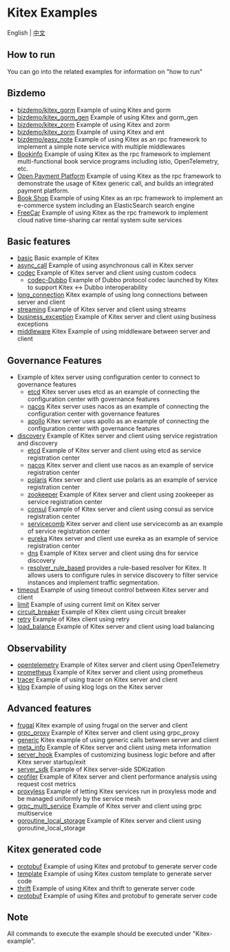 # Kitex Examples

English | [中文](README_CN.md)

## How to run

You can go into the related examples for information on "how to run"

## Bizdemo
- [bizdemo/kitex_gorm](bizdemo/kitex_gorm) Example of using Kitex and gorm
- [bizdemo/kitex_gorm_gen](bizdemo/kitex_gorm_gen) Example of using Kitex and gorm_gen
- [bizdemo/kitex_zorm](bizdemo/kitex_zorm) Example of using Kitex and zorm
- [bizdemo/kitex_zorm](bizdemo/kitex_zorm) Example of using Kitex and ent
- [bizdemo/easy_note](bizdemo/easy_note) Example of using Kitex as an rpc framework to implement a simple note service with multiple middlewares
- [Bookinfo](https://github.com/cloudwego/biz-demo/tree/main/bookinfo) Example of using Kitex as the rpc framework to implement multi-functional book service programs including istio, OpenTelemetry, etc.
- [Open Payment Platform](https://github.com/cloudwego/biz-demo/tree/main/open-payment-platform) Example of using Kitex as the rpc framework to demonstrate the usage of Kitex generic call, and builds an integrated payment platform.
- [Book Shop](https://github.com/cloudwego/biz-demo/tree/main/book-shop) Example of using Kitex as an rpc framework to implement an e-commerce system including an ElasticSearch search engine
- [FreeCar](https://github.com/CyanAsterisk/FreeCar) Example of using Kitex as the rpc framework to implement cloud native time-sharing car rental system suite services

## Basic features
- [basic](basic) Basic example of Kitex
- [async_call](async_call) Example of using asynchronous call in Kitex server
- [codec](codec) Example of Kitex server and client using custom codecs
    - [codec-Dubbo](https://github.com/kitex-contrib/codec-dubbo/tree/main/samples/helloworld) Example of Dubbo protocol codec launched by Kitex to support Kitex <-> Dubbo interoperability
- [long_connection](longconnection) Kitex example of using long connections between server and client
- [streaming](streaming) Example of Kitex server and client using streams
- [business_exception](business_exception) Example of Kitex server and client using business exceptions
- [middleware](middleware) Kitex Example of using middleware between server and client

## Governance Features
- Example of kitex server using configuration center to connect to governance features
    - [etcd](https://github.com/kitex-contrib/config-etcd/tree/main/example) Kitex server uses etcd as an example of connecting the configuration center with governance features
    - [nacos](https://github.com/kitex-contrib/config-nacos/tree/main/example) Kitex server uses nacos as an example of connecting the configuration center with governance features
    - [apollo](https://github.com/kitex-contrib/config-apollo/tree/main/example) Kitex server uses apollo as an example of connecting the configuration center with governance features
- [discovery](discovery) Example of Kitex server and client using service registration and discovery
    - [etcd](https://github.com/kitex-contrib/registry-etcd/tree/main/example) Example of Kitex server and client using etcd as service registration center
    - [nacos](https://github.com/kitex-contrib/registry-nacos/tree/main/example) Kitex server and client use nacos as an example of service registration center
    - [polaris](https://github.com/kitex-contrib/registry-polaris/tree/main/example) Kitex server and client use polaris as an example of service registration center
    - [zookeeper](https://github.com/kitex-contrib/registry-zookeeper) Example of Kitex server and client using zookeeper as service registration center
    - [consul](https://github.com/kitex-contrib/registry-consul/tree/main/example) Example of Kitex server and client using consul as service registration center
    - [servicecomb](https://github.com/kitex-contrib/registry-servicecomb/tree/main/example) Kitex server and client use servicecomb as an example of service registration center
    - [eureka](https://github.com/kitex-contrib/registry-eureka/tree/main/example) Kitex server and client use eureka as an example of service registration center
    - [dns](https://github.com/kitex-contrib/resolver-dns) Example of Kitex server and client using dns for service discovery
    - [resolver_rule_based](https://github.com/kitex-contrib/resolver-rule-based/tree/main/demo) provides a rule-based resolver for Kitex. It allows users to configure rules in service discovery to filter service instances and implement traffic segmentation.
- [timeout](governance/timeout) Example of using timeout control between Kitex server and client
- [limit](governance/limit) Example of using current limit on Kitex server
- [circuit_breaker](governance/circuitbreak) Example of Kitex client using circuit breaker
- [retry](governance/retry) Example of Kitex client using retry
- [load_balance](loadbalancer) Example of Kitex server and client using load balancing

## Observability
- [opentelemetry](opentelemetry) Example of Kitex server and client using OpenTelemetry
- [prometheus](prometheus) Example of Kitex server and client using prometheus
- [tracer](tracer) Example of using tracer on Kitex server and client
- [klog](klog) Example of using klog logs on the Kitex server

## Advanced features
- [frugal](frugal) Kitex example of using frugal on the server and client
- [grpc_proxy](grpcproxy) Example of Kitex server and client using grpc_proxy
- [generic](generic) Kitex example of using generic calls between server and client
- [meta_info](metainfo) Example of Kitex server and client using meta information
- [server_hook](server_hook) Examples of customizing business logic before and after Kitex server startup/exit
- [server_sdk](server_sdk) Example of Kitex server-side SDKization
- [profiler](profiler) Example of Kitex server and client performance analysis using request cost metrics
- [proxyless](proxyless) Example of letting Kitex services run in proxyless mode and be managed uniformly by the service mesh
- [grpc_multi_service](grpc_multi_service) Example of Kitex server and client using grpc multiservice
- [goroutine_local_storage](goroutine-local-storage) Example of Kitex server and client using goroutine_local_storage 


## Kitex generated code
- [protobuf](kitex/protobuf) Example of using Kitex and protobuf to generate server code
- [template](kitex/template) Example of using Kitex custom template to generate server code
- [thrift](kitex/thrift) Example of using Kitex and thrift to generate server code
- [protobuf](kitex/protobuf) Example of using Kitex and protobuf to generate server code

## Note

All commands to execute the example should be executed under "Kitex-example".